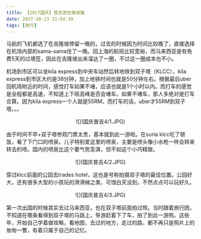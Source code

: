 ```yaml
---
title: 【2017国庆】普吉游吉隆坡篇
date: 2017-10-23 21:54:39
tags: [旅行]
---
```


马航的飞机都选了在吉隆坡停留一晚的，过去的时候因为时间比较晚了，直接选择在机场内部的sama-sama住了一晚。回上海的航班比较宽裕，而马来西亚是有免费5天的过境签，因此在吉隆坡出来溜达了一圈，不过这一圈成本也不小。

机场到市区可以坐kila express到中央车站然后转地铁到双子塔（KLCC），kila express到市区大约是38分钟，加上地铁时间也就是50分钟左右。根据最后uber回机场附近的时间，感觉打车如果不堵，应该也就是1个小时以内。而打车的感觉是全程都是高速，不知道上下班高峰是否会堵车。如果不堵车，那人多绝对是打车合算。因为kila express一个人就是55RM，而打车的话，uber才55RM到双子塔。。。

<!--more-->
<div align=center>
![](国庆普吉4/1.JPG)
</div>

由于时间不早+双子塔参观门票太贵，基本就到此一游啦。在suria klcc吃了顿饭，看了下门口的喷泉。儿子特别爱这里的喷泉，主要是喷头像小水枪一样会转来转去的喷。国内的喷泉比这个要气势澎湃，但不如这个小巧精致。


<div align=center>
![](国庆普吉4/2.JPG)
</div>

穿过klcc前面的公园去trades hotel，这也是号称拍摄双子塔的最佳位置。公园好大，还有很多大型的小孩玩的滑滑梯之类，可惜白天没到，不然点点可以玩好久。


<div align=center>
![](国庆普吉4/3.JPG)
</div>

第一次出国的时候其实去过马来西亚，也在双子塔前面拍过照。当时跟着旅行团，不知道在哪条看得到双子塔的马路上，导游赶着下了车，拍了到此一游照。这些年，开始自己学着做攻略，看地图，去过的地方，走过的路，都不再只是照片上的匆匆一瞥，有着只属于自己的记忆。